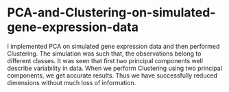 # PCA-and-Clustering-on-simulated-gene-expression-data

I implemented PCA on simulated gene expression data and then performed Clustering.
The simulation was such that, the observations belong to different classes. 
It was seen that first two principal components well describe variability in data.
When we perform Clustering using two principal components, we get accurate results.
Thus we have successfully reduced dimensions without much loss of information.
